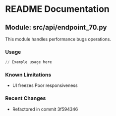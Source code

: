 # README Documentation

## Module: src/api/endpoint_70.py

This module handles performance bugs operations.

### Usage

```python
// Example usage here
```

### Known Limitations

- UI freezes Poor responsiveness

### Recent Changes

- Refactored in commit 3f594346
